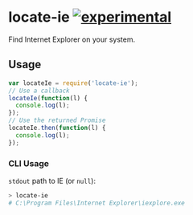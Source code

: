 # locate-ie [![experimental](http://badges.github.io/stability-badges/dist/experimental.svg)](http://github.com/badges/stability-badges)

Find Internet Explorer on your system.

## Usage

```js
var locateIe = require('locate-ie');
// Use a callback
locateIe(function(l) {
  console.log(l);
});
// Use the returned Promise
locateIe.then(function(l) {
  console.log(l);
});
```

### CLI Usage

`stdout` path to IE (or `null`):
```bash
> locate-ie
# C:\Program Files\Internet Explorer\iexplore.exe
```
